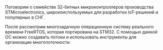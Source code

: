 Поговорим о семействе 32-битных микроконтроллеров производства STMicroelectronics, широкоиспользуемых для разработки IoT-решений и популярных в СНГ.

После рассмотрим многозадачную операционную систему реального времени FreeRTOS, которая портирована на STM32. С помощью данной ОС можно создавать потоки и использовать инструменты для организации многопоточности.